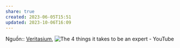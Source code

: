 ```yaml
---
share: true
created: 2023-06-05T15:51
updated: 2023-10-06T16:09
---
```

Nguồn:: [Veritasium](../../%CE%9E%20Ngu%E1%BB%93n/Veritasium.md), ![The 4 things it takes to be an expert - YouTube](https://www.youtube.com/watch?v=5eW6Eagr9XA)
